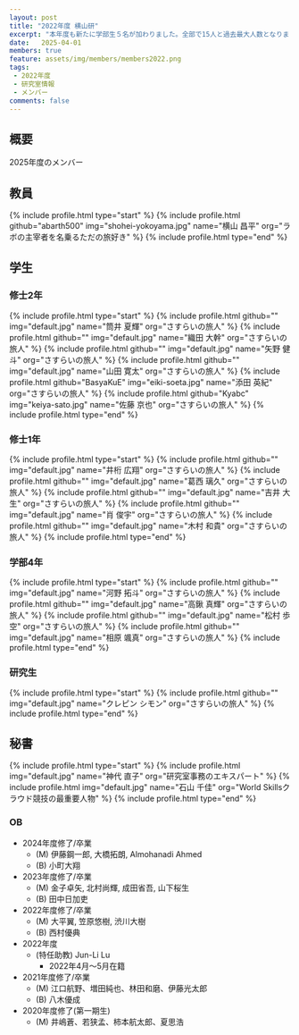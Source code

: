 ```yaml
---
layout: post
title: "2022年度 横山研"
excerpt: "本年度も新たに学部生５名が加わりました。全部で15人と過去最大人数となりました。"
date:   2025-04-01
members: true
feature: assets/img/members/members2022.png
tags: 
 - 2022年度
 - 研究室情報
 - メンバー
comments: false
---
```

## 概要

2025年度のメンバー<br>

## 教員

{% include profile.html type="start" %}
    {% include profile.html github="abarth500" img="shohei-yokoyama.jpg" name="横山 昌平" org="ラボの主宰者を名乗るただの旅好き" %}
{% include profile.html type="end" %}

## 学生

### 修士2年
{% include profile.html type="start" %}
    {% include profile.html github="" img="default.jpg" name="筒井 夏輝" org="さすらいの旅人" %}
    {% include profile.html github="" img="default.jpg" name="織田 大幹" org="さすらいの旅人" %}
    {% include profile.html github="" img="default.jpg" name="矢野 健斗" org="さすらいの旅人" %}
    {% include profile.html github="" img="default.jpg" name="山田 寛太" org="さすらいの旅人" %}
    {% include profile.html github="BasyaKuE" img="eiki-soeta.jpg" name="添田 英紀" org="さすらいの旅人" %}
    {% include profile.html github="Kyabc" img="keiya-sato.jpg" name="佐藤 京也" org="さすらいの旅人" %}
{% include profile.html type="end" %}

### 修士1年
{% include profile.html type="start" %}
    {% include profile.html github="" img="default.jpg" name="井桁 広翔" org="さすらいの旅人" %}
    {% include profile.html github="" img="default.jpg" name="葛西 璃久" org="さすらいの旅人" %}
    {% include profile.html github="" img="default.jpg" name="吉井 大生" org="さすらいの旅人" %}
    {% include profile.html github="" img="default.jpg" name="肖 俊宇" org="さすらいの旅人" %}
    {% include profile.html github="" img="default.jpg" name="木村 和貴" org="さすらいの旅人" %}
{% include profile.html type="end" %}

### 学部4年

{% include profile.html type="start" %}
    {% include profile.html github="" img="default.jpg" name="河野 拓斗" org="さすらいの旅人" %}
    {% include profile.html github="" img="default.jpg" name="高鍬 真輝" org="さすらいの旅人" %}
    {% include profile.html github="" img="default.jpg" name="松村 歩空" org="さすらいの旅人" %}
    {% include profile.html github="" img="default.jpg" name="相原 颯真" org="さすらいの旅人" %}
{% include profile.html type="end" %}

### 研究生

{% include profile.html type="start" %}
    {% include profile.html github="" img="default.jpg" name="クレピン シモン" org="さすらいの旅人" %}
{% include profile.html type="end" %}


## 秘書

{% include profile.html type="start" %}
    {% include profile.html img="default.jpg" name="神代 直子" org="研究室事務のエキスパート" %}
    {% include profile.html img="default.jpg" name="石山 千佳" org="World Skillsクラウド競技の最重要人物" %}
{% include profile.html type="end" %}

### OB
* 2024年度修了/卒業
    * (M) 伊藤鋼一郎, 大橋拓朗, Almohanadi Ahmed
    * (B) 小町大翔
* 2023年度修了/卒業
    * (M) 金子卓矢, 北村尚輝, 成田省吾, 山下桜生
    * (B) 田中日加吏
* 2022年度修了/卒業
    * (M) 大平翼, 笠原悠樹, 渋川大樹
    * (B) 西村優典
* 2022年度
    * (特任助教) Jun-Li Lu
        * 2022年4月～5月在籍
* 2021年度修了/卒業
    * (M) 江口航野、増田純也、林田和磨、伊藤光太郎
    * (B) 八木優成
* 2020年度修了(第一期生)
    * (M) 井嶋蒼、若狭孟、柿本航太郎、夏思浩
